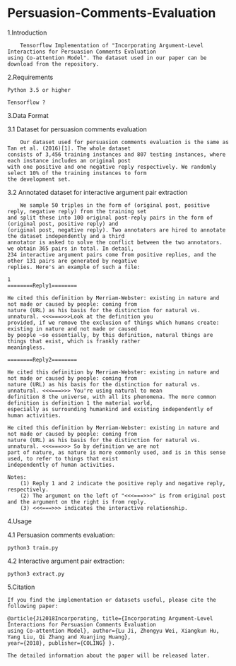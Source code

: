 # Persuasion-Comments-Evaluation
1.Introduction

        Tensorflow Implementation of "Incorporating Argument-Level Interactions for Persuasion Comments Evaluation 
    using Co-attention Model". The dataset used in our paper can be download from the repository. 

2.Requirements

    Python 3.5 or higher

    Tensorflow ?

3.Data Format

3.1 Dataset for persuasion comments evaluation

        Our dataset used for persuasion comments evaluation is the same as Tan et al. (2016)[1]. The whole dataset 
    consists of 3,456 training instances and 807 testing instances, where each instance includes an original post 
    with one positive and one negative reply respectively. We randomly select 10% of the training instances to form 
    the development set.

3.2 Annotated dataset for interactive argument pair extraction 

        We sample 50 triples in the form of (original post, positive reply, negative reply) from the training set 
    and split these into 100 original post-reply pairs in the form of (original post, positive reply) and 
    (original post, negative reply). Two annotators are hired to annotate the dataset independently and a third 
    annotator is asked to solve the conflict between the two annotators. we obtain 365 pairs in total. In detail, 
    234 interactive argument pairs come from positive replies, and the other 131 pairs are generated by negative 
    replies. Here's an example of such a file:

    1
    ========Reply1========
    
    He cited this definition by Merriam-Webster: existing in nature and not made or caused by people: coming from 
    nature (URL) as his basis for the distinction for natural vs. unnatural. <<<===>>>Look at the definition you 
    provided, if we remove the exclusion of things which humans create: existing in nature and not made or caused 
    by people ~so essentially, by this definition, natural things are things that exist, which is frankly rather 
    meaningless.

    ========Reply2========
    
    He cited this definition by Merriam-Webster: existing in nature and not made or caused by people: coming from 
    nature (URL) as his basis for the distinction for natural vs. unnatural. <<<===>>> You're using natural to mean 
    definition 8 the universe, with all its phenomena. The more common definition is definition 1 the material world, 
    especially as surrounding humankind and existing independently of human activities. 

    He cited this definition by Merriam-Webster: existing in nature and not made or caused by people: coming from 
    nature (URL) as his basis for the distinction for natural vs. unnatural. <<<===>>> So by definition we are not 
    part of nature, as nature is more commonly used, and is in this sense used, to refer to things that exist 
    independently of human activities. 
    
    Notes:
        (1) Reply 1 and 2 indicate the positive reply and negative reply, respectively. 
        (2) The argument on the left of "<<<===>>>" is from original post and the argument on the right is from reply.
        (3) <<<===>>> indicates the interactive relationship.
        
 4.Usage
  
 4.1 Persuasion comments evaluation: 
  
    python3 train.py
    
 4.2 Interactive argument pair extraction: 
 
    python3 extract.py
    
5.Citation

    If you find the implementation or datasets useful, please cite the following paper: 
    
    @article{Ji2018Incorporating, title={Incorporating Argument-Level Interactions for Persuasion Comments Evaluation
    using Co-attention Model}, author={Lu Ji, Zhongyu Wei, Xiangkun Hu, Yang Liu, Qi Zhang and Xuanjing Huang}, 
    year={2018}, publisher={COLING} }.
    
    The detailed information about the paper will be released later.
    


